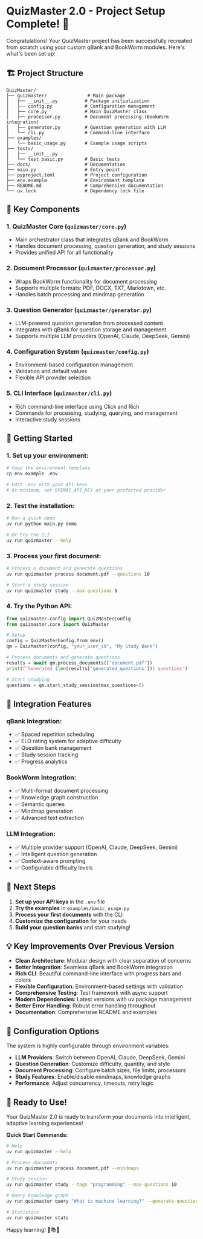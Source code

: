 # QuizMaster 2.0 - Project Setup Complete! 🎉

Congratulations! Your QuizMaster project has been successfully recreated from scratch using your custom qBank and BookWorm modules. Here's what's been set up:

## 🏗️ Project Structure

```
QuizMaster/
├── quizmaster/               # Main package
│   ├── __init__.py          # Package initialization
│   ├── config.py            # Configuration management
│   ├── core.py              # Main QuizMaster class
│   ├── processor.py         # Document processing (BookWorm integration)
│   ├── generator.py         # Question generation with LLM
│   └── cli.py               # Command-line interface
├── examples/
│   └── basic_usage.py       # Example usage scripts
├── tests/
│   ├── __init__.py
│   └── test_basic.py        # Basic tests
├── docs/                    # Documentation
├── main.py                  # Entry point
├── pyproject.toml           # Project configuration
├── env.example              # Environment template
├── README.md                # Comprehensive documentation
└── uv.lock                  # Dependency lock file
```

## 🔧 Key Components

### 1. **QuizMaster Core** (`quizmaster/core.py`)
- Main orchestrator class that integrates qBank and BookWorm
- Handles document processing, question generation, and study sessions
- Provides unified API for all functionality

### 2. **Document Processor** (`quizmaster/processor.py`)
- Wraps BookWorm functionality for document processing
- Supports multiple formats: PDF, DOCX, TXT, Markdown, etc.
- Handles batch processing and mindmap generation

### 3. **Question Generator** (`quizmaster/generator.py`)
- LLM-powered question generation from processed content
- Integrates with qBank for question storage and management
- Supports multiple LLM providers (OpenAI, Claude, DeepSeek, Gemini)

### 4. **Configuration System** (`quizmaster/config.py`)
- Environment-based configuration management
- Validation and default values
- Flexible API provider selection

### 5. **CLI Interface** (`quizmaster/cli.py`)
- Rich command-line interface using Click and Rich
- Commands for processing, studying, querying, and management
- Interactive study sessions

## 🚀 Getting Started

### 1. Set up your environment:
```bash
# Copy the environment template
cp env.example .env

# Edit .env with your API keys
# At minimum, set OPENAI_API_KEY or your preferred provider
```

### 2. Test the installation:
```bash
# Run a quick demo
uv run python main.py demo

# Or try the CLI
uv run quizmaster --help
```

### 3. Process your first document:
```bash
# Process a document and generate questions
uv run quizmaster process document.pdf --questions 10

# Start a study session
uv run quizmaster study --max-questions 5
```

### 4. Try the Python API:
```python
from quizmaster.config import QuizMasterConfig
from quizmaster.core import QuizMaster

# Setup
config = QuizMasterConfig.from_env()
qm = QuizMaster(config, "your_user_id", "My Study Bank")

# Process documents and generate questions
results = await qm.process_documents(["document.pdf"])
print(f"Generated {len(results['generated_questions'])} questions")

# Start studying
questions = qm.start_study_session(max_questions=5)
```

## 🔗 Integration Features

### qBank Integration:
- ✅ Spaced repetition scheduling
- ✅ ELO rating system for adaptive difficulty
- ✅ Question bank management
- ✅ Study session tracking
- ✅ Progress analytics

### BookWorm Integration:
- ✅ Multi-format document processing
- ✅ Knowledge graph construction
- ✅ Semantic queries
- ✅ Mindmap generation
- ✅ Advanced text extraction

### LLM Integration:
- ✅ Multiple provider support (OpenAI, Claude, DeepSeek, Gemini)
- ✅ Intelligent question generation
- ✅ Context-aware prompting
- ✅ Configurable difficulty levels

## 🎯 Next Steps

1. **Set up your API keys** in the `.env` file
2. **Try the examples** in `examples/basic_usage.py`
3. **Process your first documents** with the CLI
4. **Customize the configuration** for your needs
5. **Build your question banks** and start studying!

## 💡 Key Improvements Over Previous Version

- **Clean Architecture**: Modular design with clear separation of concerns
- **Better Integration**: Seamless qBank and BookWorm integration
- **Rich CLI**: Beautiful command-line interface with progress bars and colors
- **Flexible Configuration**: Environment-based settings with validation
- **Comprehensive Testing**: Test framework with async support
- **Modern Dependencies**: Latest versions with uv package management
- **Better Error Handling**: Robust error handling throughout
- **Documentation**: Comprehensive README and examples

## 🔧 Configuration Options

The system is highly configurable through environment variables:

- **LLM Providers**: Switch between OpenAI, Claude, DeepSeek, Gemini
- **Question Generation**: Customize difficulty, quantity, and style
- **Document Processing**: Configure batch sizes, file limits, processors
- **Study Features**: Enable/disable mindmaps, knowledge graphs
- **Performance**: Adjust concurrency, timeouts, retry logic

## 🎉 Ready to Use!

Your QuizMaster 2.0 is ready to transform your documents into intelligent, adaptive learning experiences!

**Quick Start Commands:**
```bash
# Help
uv run quizmaster --help

# Process documents
uv run quizmaster process document.pdf --mindmaps

# Study session
uv run quizmaster study --tags "programming" --max-questions 10

# Query knowledge graph
uv run quizmaster query "What is machine learning?" --generate-questions

# Statistics
uv run quizmaster stats
```

Happy learning! 🧠📚✨
